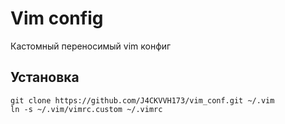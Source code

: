 # Vim config
Кастомный переносимый vim конфиг

## Установка
```
git clone https://github.com/J4CKVVH173/vim_conf.git ~/.vim
ln -s ~/.vim/vimrc.custom ~/.vimrc
```

